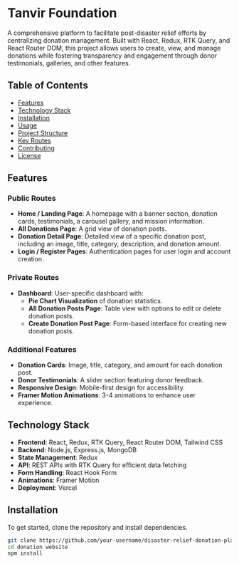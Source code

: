 # Tanvir Foundation

A comprehensive platform to facilitate post-disaster relief efforts by centralizing donation management. Built with React, Redux, RTK Query, and React Router DOM, this project allows users to create, view, and manage donations while fostering transparency and engagement through donor testimonials, galleries, and other features.

## Table of Contents
- [Features](#features)
- [Technology Stack](#technology-stack)
- [Installation](#installation)
- [Usage](#usage)
- [Project Structure](#project-structure)
- [Key Routes](#key-routes)
- [Contributing](#contributing)
- [License](#license)

## Features

### Public Routes
- **Home / Landing Page**: A homepage with a banner section, donation cards, testimonials, a carousel gallery, and mission information.
- **All Donations Page**: A grid view of donation posts.
- **Donation Detail Page**: Detailed view of a specific donation post, including an image, title, category, description, and donation amount.
- **Login / Register Pages**: Authentication pages for user login and account creation.

### Private Routes
- **Dashboard**: User-specific dashboard with:
  - **Pie Chart Visualization** of donation statistics.
  - **All Donation Posts Page**: Table view with options to edit or delete donation posts.
  - **Create Donation Post Page**: Form-based interface for creating new donation posts.

### Additional Features
- **Donation Cards**: Image, title, category, and amount for each donation post.
- **Donor Testimonials**: A slider section featuring donor feedback.
- **Responsive Design**: Mobile-first design for accessibility.
- **Framer Motion Animations**: 3-4 animations to enhance user experience.

## Technology Stack
- **Frontend**: React, Redux, RTK Query, React Router DOM, Tailwind CSS
- **Backend**: Node.js, Express.js, MongoDB
- **State Management**: Redux
- **API**: REST APIs with RTK Query for efficient data fetching
- **Form Handling**: React Hook Form
- **Animations**: Framer Motion
- **Deployment**: Vercel

## Installation

To get started, clone the repository and install dependencies.

```bash
git clone https://github.com/your-username/disaster-relief-donation-platform.git](https://github.com/Dev-Tanvir-Ahamed/Tanvir-Foundation.git
cd donation website
npm install
